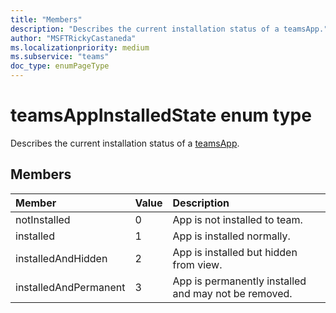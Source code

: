 ```yaml
---
title: "Members"
description: "Describes the current installation status of a teamsApp."
author: "MSFTRickyCastaneda"
ms.localizationpriority: medium
ms.subservice: "teams"
doc_type: enumPageType
---
```


# teamsAppInstalledState enum type



Describes the current installation status of a [teamsApp](teamsapp.md).

## Members

| Member | Value| Description |
|:---------------|:--------|:----------|
|notInstalled|0|App is not installed to team.|
|installed|1|App is installed normally.|
|installedAndHidden|2|App is installed but hidden from view.|
|installedAndPermanent|3|App is permanently installed and may not be removed.|

